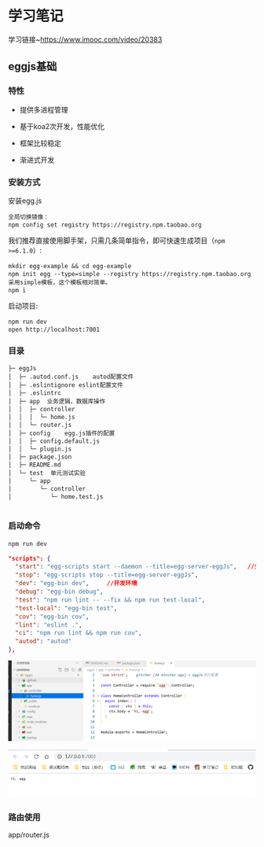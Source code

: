# 学习笔记

学习链接~https://www.imooc.com/video/20383

## eggjs基础

### 特性

- 提供多进程管理
- 基于koa2次开发，性能优化

- 框架比较稳定
- 渐进式开发

### 安装方式

安装egg.js

```
全局切换镜像： 
npm config set registry https://registry.npm.taobao.org
```

我们推荐直接使用脚手架，只需几条简单指令，即可快速生成项目（`npm >=6.1.0`）:

```
mkdir egg-example && cd egg-example
npm init egg --type=simple --registry https://registry.npm.taobao.org		采用simple模板，这个模板相对简单。
npm i
```

启动项目:

```
npm run dev
open http://localhost:7001
```

### 目录

```
├─ eggJs
│  ├─ .autod.conf.js	autod配置文件
│  ├─ .eslintignore	eslint配置文件
│  ├─ .eslintrc
│  ├─ app  业务逻辑，数据库操作
│  │  ├─ controller
│  │  │  └─ home.js
│  │  └─ router.js
│  ├─ config	egg.js插件的配置
│  │  ├─ config.default.js	
│  │  └─ plugin.js
│  ├─ package.json
│  ├─ README.md
│  └─ test	单元测试实验
│     └─ app
│        └─ controller
│           └─ home.test.js


```

### 启动命令

```
npm run dev
```

```json
"scripts": {
  "start": "egg-scripts start --daemon --title=egg-server-eggJs",	//生产项目
  "stop": "egg-scripts stop --title=egg-server-eggJs",
  "dev": "egg-bin dev",		//开发环境
  "debug": "egg-bin debug",
  "test": "npm run lint -- --fix && npm run test-local",
  "test-local": "egg-bin test",
  "cov": "egg-bin cov",
  "lint": "eslint .",
  "ci": "npm run lint && npm run cov",
  "autod": "autod"
},
```

![image-20200717182846456](../../.vuepress/public/assets/img/image-20200717182846456.png)

![image-20200717182855650](../../.vuepress/public/assets/img/image-20200717182855650.png)

### 路由使用

app/router.js

